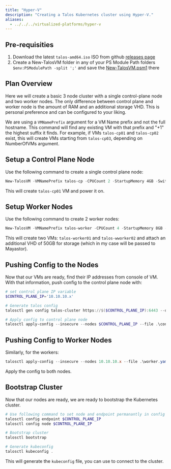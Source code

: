 ```yaml
---
title: "Hyper-V"
description: "Creating a Talos Kubernetes cluster using Hyper-V."
aliases: 
  - ../../../virtualized-platforms/hyper-v
---
```


## Pre-requisities

1. Download the latest `talos-amd64.iso` ISO from github [releases page](https://github.com/siderolabs/talos/releases)
2. Create a New-TalosVM folder in any of your PS Module Path folders `$env:PSModulePath -split ';'` and save the [New-TalosVM.psm1](https://github.com/nebula-it/New-TalosVM/blob/main/Talos/1.0.0/Talos.psm1) there

## Plan Overview

Here we will create a basic 3 node cluster with a single control-plane node and two worker nodes.
The only difference between control plane and worker node is the amount of RAM and an additional storage VHD.
This is personal preference and can be configured to your liking.

We are using a `VMNamePrefix` argument for a VM Name prefix and not the full hostname.
This command will find any existing VM with that prefix and "+1" the highest suffix it finds.
For example, if VMs `talos-cp01` and `talos-cp02` exist, this will create VMs starting from `talos-cp03`, depending on NumberOfVMs argument.

## Setup a Control Plane Node

Use the following command to create a single control plane node:

```powershell
New-TalosVM -VMNamePrefix talos-cp -CPUCount 2 -StartupMemory 4GB -SwitchName LAB -TalosISOPath C:\ISO\talos-amd64.iso -NumberOfVMs 1 -VMDestinationBasePath 'D:\Virtual Machines\Test VMs\Talos'
```

This will create `talos-cp01` VM and power it on.

## Setup Worker Nodes

Use the following command to create 2 worker nodes:

```powershell
New-TalosVM -VMNamePrefix talos-worker -CPUCount 4 -StartupMemory 8GB -SwitchName LAB -TalosISOPath C:\ISO\talos-amd64.iso -NumberOfVMs 2 -VMDestinationBasePath 'D:\Virtual Machines\Test VMs\Talos' -StorageVHDSize 50GB
```

This will create two VMs: `talos-worker01` and `talos-wworker02` and attach an additional VHD of 50GB for storage (which in my case will be passed to Mayastor).

## Pushing Config to the Nodes

Now that our VMs are ready, find their IP addresses from console of VM.
With that information, push config to the control plane node with:

```powershell
# set control plane IP variable
$CONTROL_PLANE_IP='10.10.10.x'

# Generate talos config
talosctl gen config talos-cluster https://$($CONTROL_PLANE_IP):6443 --output-dir .

# Apply config to control plane node
talosctl apply-config --insecure --nodes $CONTROL_PLANE_IP --file .\controlplane.yaml
```

## Pushing Config to Worker Nodes

Similarly, for the workers:

```powershell
talosctl apply-config --insecure --nodes 10.10.10.x --file .\worker.yaml
```

Apply the config to both nodes.

## Bootstrap Cluster

Now that our nodes are ready, we are ready to bootstrap the Kubernetes cluster.

```powershell
# Use following command to set node and endpoint permanantly in config so you dont have to type it everytime
talosctl config endpoint $CONTROL_PLANE_IP
talosctl config node $CONTROL_PLANE_IP

# Bootstrap cluster
talosctl bootstrap

# Generate kubeconfig
talosctl kubeconfig .
```

This will generate the `kubeconfig` file, you can use to connect to the cluster.